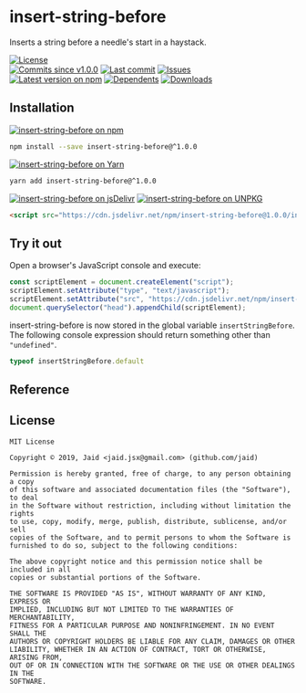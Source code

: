 # insert-string-before


Inserts a string before a needle's start in a haystack.

<a href="https://raw.githubusercontent.com/Jaid/insert-string-before/master/license.txt"><img src="https://img.shields.io/github/license/Jaid/insert-string-before?style=flat-square&color=success" alt="License"/></a>  
<a href="https://github.com/Jaid/insert-string-before/commits"><img src="https://img.shields.io/github/commits-since/Jaid/insert-string-before/v1.0.0?style=flat-square&logo=github&color=success" alt="Commits since v1.0.0"/></a> <a href="https://github.com/Jaid/insert-string-before/commits"><img src="https://img.shields.io/github/last-commit/Jaid/insert-string-before?style=flat-square&logo=github&color=red" alt="Last commit"/></a> <a href="https://github.com/Jaid/insert-string-before/issues"><img src="https://img.shields.io/github/issues/Jaid/insert-string-before?style=flat-square&logo=github&color=red" alt="Issues"/></a>  
<a href="https://npmjs.com/package/insert-string-before"><img src="https://img.shields.io/npm/v/insert-string-before?style=flat-square&logo=npm&label=latest%20version&color=success" alt="Latest version on npm"/></a> <a href="https://github.com/Jaid/insert-string-before/network/dependents"><img src="https://img.shields.io/librariesio/dependents/npm/insert-string-before?style=flat-square&logo=npm&color=red" alt="Dependents"/></a> <a href="https://npmjs.com/package/insert-string-before"><img src="https://img.shields.io/npm/dm/insert-string-before?style=flat-square&logo=npm&color=red" alt="Downloads"/></a>

## Installation
<a href="https://npmjs.com/package/insert-string-before"><img src="https://img.shields.io/badge/npm-insert--string--before-C23039?style=flat-square&logo=npm" alt="insert-string-before on npm"/></a>
```bash
npm install --save insert-string-before@^1.0.0
```
<a href="https://yarnpkg.com/package/insert-string-before"><img src="https://img.shields.io/badge/Yarn-insert--string--before-2F8CB7?style=flat-square&logo=yarn&logoColor=white" alt="insert-string-before on Yarn"/></a>
```bash
yarn add insert-string-before@^1.0.0
```
<a href="https://jsdelivr.com/package/npm/insert-string-before/"><img src="https://img.shields.io/badge/jsDelivr-insert--string--before-orange?style=flat-square&logo=html5&logoColor=white" alt="insert-string-before on jsDelivr"/></a> <a href="https://unpkg.com/browse/insert-string-before/"><img src="https://img.shields.io/badge/UNPKG-insert--string--before-orange?style=flat-square&logo=html5&logoColor=white" alt="insert-string-before on UNPKG"/></a>
```html
<script src="https://cdn.jsdelivr.net/npm/insert-string-before@1.0.0/index.js"/>
```


## Try it out



Open a browser's JavaScript console and execute:

```javascript
const scriptElement = document.createElement("script");
scriptElement.setAttribute("type", "text/javascript");
scriptElement.setAttribute("src", "https://cdn.jsdelivr.net/npm/insert-string-before@1.0.0/index.js");
document.querySelector("head").appendChild(scriptElement);
```

insert-string-before is now stored in the global variable `insertStringBefore`. The following console expression should return something other than `"undefined"`.

```javascript
typeof insertStringBefore.default
```

<a name="module_insert-string-before"></a>

## Reference

## License
```text
MIT License

Copyright © 2019, Jaid <jaid.jsx@gmail.com> (github.com/jaid)

Permission is hereby granted, free of charge, to any person obtaining a copy
of this software and associated documentation files (the "Software"), to deal
in the Software without restriction, including without limitation the rights
to use, copy, modify, merge, publish, distribute, sublicense, and/or sell
copies of the Software, and to permit persons to whom the Software is
furnished to do so, subject to the following conditions:

The above copyright notice and this permission notice shall be included in all
copies or substantial portions of the Software.

THE SOFTWARE IS PROVIDED "AS IS", WITHOUT WARRANTY OF ANY KIND, EXPRESS OR
IMPLIED, INCLUDING BUT NOT LIMITED TO THE WARRANTIES OF MERCHANTABILITY,
FITNESS FOR A PARTICULAR PURPOSE AND NONINFRINGEMENT. IN NO EVENT SHALL THE
AUTHORS OR COPYRIGHT HOLDERS BE LIABLE FOR ANY CLAIM, DAMAGES OR OTHER
LIABILITY, WHETHER IN AN ACTION OF CONTRACT, TORT OR OTHERWISE, ARISING FROM,
OUT OF OR IN CONNECTION WITH THE SOFTWARE OR THE USE OR OTHER DEALINGS IN THE
SOFTWARE.
```
